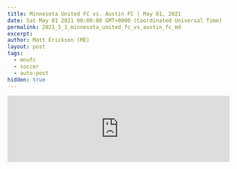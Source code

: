```yaml
---
title: Minnesota United FC vs. Austin FC | May 01, 2021
date: Sat May 01 2021 00:00:00 GMT+0000 (Coordinated Universal Time)
permalink: 2021_5_1_minnesota_united_fc_vs_austin_fc_md
excerpt: 
author: Matt Erickson (ME)
layout: post
tags:
  - mnufc
  - soccer
  - auto-post
hidden: true
---
```

<div class='soccer-video-wrapper'>
    <iframe class='soccer-video' width='100%' height='auto' frameborder='0' allowfullscreen src='https://www.mnufc.com/iframe-video?brightcove_id=6251524510001&brightcove_player_id=default&brightcove_account_id=5534894110001'></iframe>
  </div>